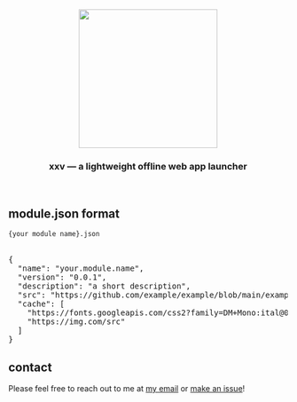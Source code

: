<br/>
<br/>

<div align="center">
  <a href="https://xxv.network"><img src="https://github.com/xxvnetwork/xxv/blob/main/process/src/utils/xxvlogo.png?raw=true" width="250" /></a>
  <h3>xxv — a lightweight offline web app launcher</h3>
</div>

<br/>

<h2>module.json format</h2>
<code>{your module name}.json</code>
<br/>
<br/>
<pre>
{
  "name": "your.module.name",
  "version": "0.0.1",
  "description": "a short description",
  "src": "https://github.com/example/example/blob/main/example.html",
  "cache": [
    "https://fonts.googleapis.com/css2?family=DM+Mono:ital@0;1&family=DM+Sans:ital,wght@0,400;0,700;1,400;1,700&family=Inter:wght@400;500;600&display=swap",
    "https://img.com/src"
  ]
}
</pre>

<h2>contact</h2>
Please feel free to reach out to me at <a href="mailto:jordanreger@gmail.com">my email</a> or <a href="https://github.com/jordanreger/xxv/issues/new">make an issue</a>!
